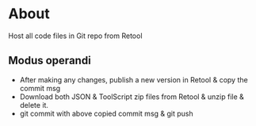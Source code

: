 About
=====
Host all code files in Git repo from Retool

Modus operandi
--------------
* After making any changes, publish a new version in Retool & copy the commit
  msg
* Download both JSON & ToolScript zip files from Retool & unzip file & delete
  it.
* git commit with above copied commit msg & git push

